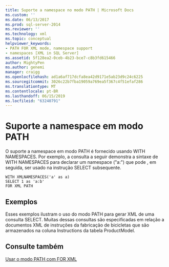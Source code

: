 ```yaml
---
title: Suporte a namespace no modo PATH | Microsoft Docs
ms.custom: ''
ms.date: 06/13/2017
ms.prod: sql-server-2014
ms.reviewer: ''
ms.technology: xml
ms.topic: conceptual
helpviewer_keywords:
- PATH FOR XML mode, namespace support
- namespaces [XML in SQL Server]
ms.assetid: 5f128ea2-0ceb-4b23-bce7-c8b3fd615466
author: MightyPen
ms.author: genemi
manager: craigg
ms.openlocfilehash: ad1a6af717dcfa8ea42d9171e5ab23d9c24c6225
ms.sourcegitcommit: 3026c22b7fba19059a769ea5f367c4f51efaf286
ms.translationtype: MT
ms.contentlocale: pt-BR
ms.lasthandoff: 06/15/2019
ms.locfileid: "63240791"
---
```

# <a name="namespace-support-in-path-mode"></a>Suporte a namespace em modo PATH
  O suporte a namespace em modo PATH é fornecido usando WITH NAMESPACES. Por exemplo, a consulta a seguir demonstra a sintaxe de WITH NAMESPACES para declarar um namespace ("a:") que pode , em seguida, ser usado na instrução SELECT subsequente.  
  
```  
WITH XMLNAMESPACES('a' as a)  
SELECT 1 as 'a:b'  
FOR XML PATH  
```  
  
## <a name="examples"></a>Exemplos  
 Esses exemplos ilustram o uso do modo PATH para gerar XML de uma consulta SELECT. Muitas dessas consultas são especificadas em relação a documentos XML de instruções da fabricação de bicicletas que são armazenados na coluna Instructions da tabela ProductModel.  
  
## <a name="see-also"></a>Consulte também  
 [Usar o modo PATH com FOR XML](use-path-mode-with-for-xml.md)  
  
  
